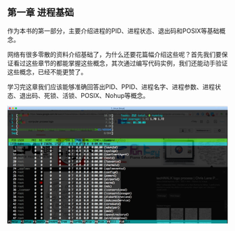 
## 第一章 进程基础

作为本书的第一部分，主要介绍进程的PID、进程状态、退出码和POSIX等基础概念。

网络有很多零散的资料介绍基础了，为什么还要花篇幅介绍这些呢？首先我们要保证看过这些章节的都能掌握这些概念，其次通过编写代码实例，我们还能动手验证这些概念，已经不能更赞了。

学习完这章我们应该能够准确回答出PID、PPID、进程名字、进程参数、进程状态、退出码、死锁、活锁、POSIX、Nohup等概念。

![](../images/htop.png)
